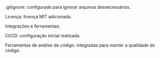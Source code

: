 .gitignore: configurado para ignorar arquivos desnecessários.

Licença: licença MIT adicionada.

Integrações e ferramentas:

CI/CD: configuração inicial realizada.

Ferramentas de análise de código: integradas para manter a qualidade do código.
